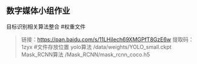 ## 数字媒体小组作业
目标识别相关算法整合
#权重文件
> 链接：https://pan.baidu.com/s/11LHiIech69XMGPfT8GzE6w
> 提取码：1zyx
#文件存放位置
> yolo算法 /data/weights/YOLO_small.ckpt
> Mask_RCNN算法 /Mask_RCNN/mask_rcnn_coco.h5
